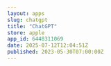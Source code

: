 ```yaml
---
layout: apps
slug: chatgpt
title: "ChatGPT"
store: apple
app_id: 6448311069
date: 2025-07-12T12:04:51Z
published: 2023-05-30T07:00:00Z
---
```

